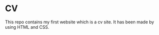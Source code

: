 # CV
This repo contains my first website which is a cv site. It has been made by using HTML and CSS.
